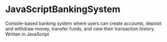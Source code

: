 # JavaScriptBankingSystem

 Console-based banking system where users can create accounts, deposit and withdraw money, transfer funds, and view their transaction history. Written in JavaScript
